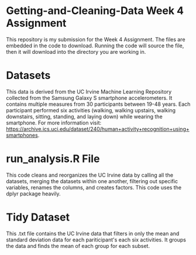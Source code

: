 # Getting-and-Cleaning-Data Week 4 Assignment
This repository is my submission for the Week 4 Assignment. The files are embedded in the code to download. Running the code will source the file, then it will download into the directory you are working in.

# Datasets
This data is derived from the UC Irvine Machine Learning Repository collected from the Samsung Galaxy S smartphone accelerometers. It contains multiple measures from 30 participants between 19-48 years. Each participant performed six activities (walking, walking upstairs, walking downstairs, sitting, standing, and laying down) while wearing the smartphone. For more information visit: https://archive.ics.uci.edu/dataset/240/human+activity+recognition+using+smartphones.

# run_analysis.R File
This code cleans and reorganizes the UC Irvine data by calling all the datasets, merging the datasets within one another, filtering out specific variables, renames the columns, and creates factors. This code uses the dplyr package heavily.

# Tidy Dataset
This .txt file contains the UC Irvine data that filters in only the mean and standard deviation data for each pariticipant's each six activities. It groups the data and finds the mean of each group for each subset.

